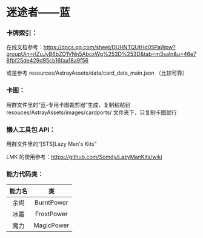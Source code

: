 # 迷途者——蓝


### 卡牌索引：
在线文档参考：https://docs.qq.com/sheet/DUHNTQUtHd05PaWpw?groupUin=rlZuJyB6bZO1VNn5AbcxWg%253D%253D&tab=m3saln&u=46e78fbf25de429d95cb16faa18a9f56

或是参考 resources/AstrayAssets/data/card_data_main.json （比较可靠）


### 卡图：
用群文件里的“蓝-专用卡图裁剪器”生成，复制粘贴到 resouces/AstrayAssets/images/cardports/ 文件夹下，只复制卡图就行


### 懒人工具包 API：
用群文件里的“[STS]Lazy Man's Kits”

LMK 的使用参考：https://github.com/Somdy/LazyManKits/wiki

### 能力代码类：

|能力名|类|
|:---:|:---:|
|余烬|BurntPower|
|冰霜|FrostPower|
|魔力|MagicPower|
